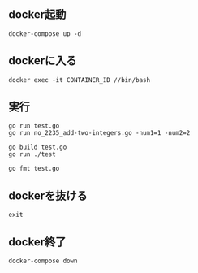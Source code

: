 ## docker起動
```
docker-compose up -d
```

## dockerに入る
```
docker exec -it CONTAINER_ID //bin/bash
```

## 実行
```
go run test.go
go run no_2235_add-two-integers.go -num1=1 -num2=2

go build test.go
go run ./test

go fmt test.go
```

## dockerを抜ける
```
exit
```

## docker終了
```
docker-compose down
```